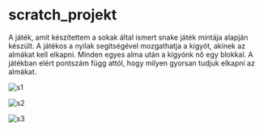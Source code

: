 # scratch_projekt

A játék, amit készítettem a sokak által ismert snake játék mintája alapján készült. A játékos a nyilak segítségével mozgathatja a kígyót, akinek az almákat kell elkapni. Minden egyes alma után a kígyónk nő egy blokkal. A játékban elért pontszám függ attól, hogy milyen gyorsan tudjuk elkapni az almákat.


![s1](https://user-images.githubusercontent.com/100319699/156032328-949a558a-4ad0-473d-813d-a088e0b58eb1.png)

![s2](https://user-images.githubusercontent.com/100319699/156032383-45d2e342-8853-482c-b186-bf036d97c313.png)

![s3](https://user-images.githubusercontent.com/100319699/156037558-d101cf75-cc7e-408e-bc73-4be40d2c44da.png)


